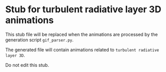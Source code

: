 
# Stub for turbulent radiative layer 3D animations

This stub file will be replaced when the animations are processed
by the generation script `gif_parser.py`.

The generated file will contain animations related to `turbulent radiative layer 3D`.

Do not edit this stub.
